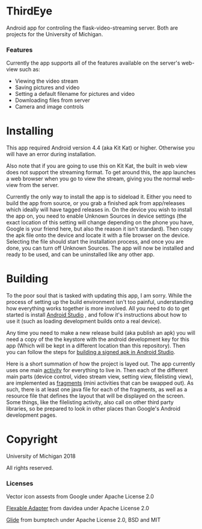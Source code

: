 ThirdEye
========

Android app for controling the flask-video-streaming server. Both are projects
for the University of Michigan.

### Features

Currently the app supports all of the features available on the server's web-view
such as:

* Viewing the video stream
* Saving pictures and video
* Setting a default filename for pictures and video
* Downloading files from server
* Camera and image controls

Installing
==========

This app required Android version 4.4 (aka Kit Kat) or higher. Otherwise you
will have an error during installation.

Also note that if you are going to use this on Kit Kat, the built in web view
does not support the streaming format. To get around this, the app launches a
web browser when you go to view the stream, giving you the normal web-view from
the server.

Currently the only way to install the app is to sideload it. Either you need
to build the app from source, or you grab a finished apk from app/releases
which ideally will have tagged releases in. On the device you wish to install
the app on, you need to enable Unknown Sources in device settings (the exact
location of this setting will change depending on the phone you have, Google
is your friend here, but also the reason it isn't standard). Then copy the
apk file onto the device and locate it with a file browser on the device.
Selecting the file should start the installation process, and once you are
done, you can turn off Unknown Sources. The app will now be installed and ready
to be used, and can be uninstalled like any other app.

Building
========

To the poor soul that is tasked with updating this app, I am sorry. While the
process of setting up the build environment isn't too painful, understanding
how everything works together is more involved. All you need to do to get
started is install [Android Studio](https://developer.android.com/studio/install)
, and follow it's instructions about how to
use it (such as loading development builds onto a real device).

Any time you need to make a new release build (aka publish an apk) you will
need a copy of the the keystore with the android development key for this app
(Which will be kept in a different location than this repository). Then you
can follow the steps for [building a signed apk in Android Studio](https://developer.android.com/studio/publish/app-signing).

Here is a short summation of how the project is layed out. The app currently
uses one main [activity](https://developer.android.com/guide/components/activities/intro-activities) for everything to live in. Then each of the different
main parts (device control, video stream view, setting view, filelisting view),
are implemented as [fragments](https://developer.android.com/guide/components/fragments) (mini activities that can be swapped out). As such,
there is at least one java file for each of the fragments, as well as a resource
file that defines the layout that will be displayed on the screen. Some things,
like the filelisting activity, also call on other third party libraries, so
be prepared to look in other places than Google's Android development pages.

Copyright
=========
University of Michigan 2018

All rights reserved.

### Licenses

Vector icon assests from Google under Apache License 2.0

[Flexable Adapter](https://github.com/davideas/FlexibleAdapter) from davidea
under Apache License 2.0

[Glide](https://github.com/bumptech/glide) from bumptech under Apache License 2.0, BSD and MIT
